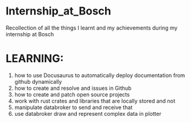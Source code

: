 # Internship_at_Bosch
Recollection of all the things I learnt and my achievements during my internship at Bosch


# LEARNING:

1) how to use Docusaurus to automatically deploy documentation from github dynamically
2) how to create and resolve and issues in Github
3) how to create and patch open source projects
4) work with rust crates and libraries that are locally stored and not
5) manipulate databroker to send and receive that
6) use databroker draw and represent complex data in plotter
